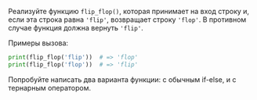 
Реализуйте функцию `flip_flop()`, которая принимает на вход строку и, если эта строка равна `'flip'`, возвращает строку `'flop'`. В противном случае функция должна вернуть `'flip'`.

Примеры вызова:

```python
print(flip_flop('flip'))  # => 'flop'
print(flip_flop('flop'))  # => 'flip'
```

Попробуйте написать два варианта функции: с обычным if-else, и с тернарным оператором.
